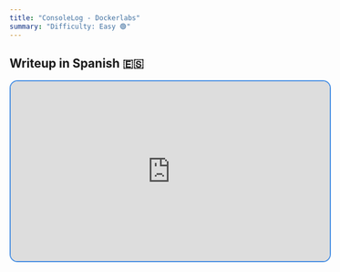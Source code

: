 ```yaml
---
title: "ConsoleLog - Dockerlabs"
summary: "Difficulty: Easy 🟢"
---
```


## Writeup in Spanish 🇪🇸

<div style="text-align: center;">
<iframe style="border: 2px solid #4a90e2; border-radius: 14px;" width="560" height="315" src="https://www.youtube.com/embed/fpOjUAQtmLM?si=ogxlcxF5h7wJ0MZR" title="YouTube video player" frameborder="0" allow="accelerometer; autoplay; clipboard-write; encrypted-media; gyroscope; picture-in-picture; web-share" referrerpolicy="strict-origin-when-cross-origin" allowfullscreen></iframe>
</div>